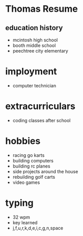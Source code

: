 # Thomas Resume

## education history
- mcintosh high school
- booth middle school
- peechtree city elementary
 
# imployment
- computer technician

# extracurriculars
- coding classes after school

# hobbies 
- racing go karts
- building computers
- building rc planes
- side projects around the house
- rebuilding golf carts
- video games

# typing
- 32 wpm
- key learned
 - j,f,u,r,k,d,e,i,c,g,n,space

